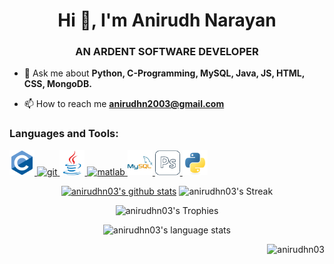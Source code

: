 <h1 align="center">Hi 👋, I'm Anirudh Narayan</h1>
<h3 align="center">AN ARDENT SOFTWARE DEVELOPER</h3>


- 💬 Ask me about **Python, C-Programming, MySQL, Java, JS, HTML, CSS, MongoDB.**

- 📫 How to reach me **anirudhn2003@gmail.com**



<p align="left">
</p>

<h3 align="left">Languages and Tools:</h3>
<p align="left"> <a href="https://www.cprogramming.com/" target="_blank" rel="noreferrer"> <img src="https://raw.githubusercontent.com/devicons/devicon/master/icons/c/c-original.svg" alt="c" width="40" height="40"/> </a> <a href="https://git-scm.com/" target="_blank" rel="noreferrer"> <img src="https://www.vectorlogo.zone/logos/git-scm/git-scm-icon.svg" alt="git" width="40" height="40"/> </a> <a href="https://www.java.com" target="_blank" rel="noreferrer"> <img src="https://raw.githubusercontent.com/devicons/devicon/master/icons/java/java-original.svg" alt="java" width="40" height="40"/> </a> <a href="https://www.mathworks.com/" target="_blank" rel="noreferrer"> <img src="https://upload.wikimedia.org/wikipedia/commons/2/21/Matlab_Logo.png" alt="matlab" width="40" height="40"/> </a> <a href="https://www.mysql.com/" target="_blank" rel="noreferrer"> <img src="https://raw.githubusercontent.com/devicons/devicon/master/icons/mysql/mysql-original-wordmark.svg" alt="mysql" width="40" height="40"/> </a> <a href="https://www.photoshop.com/en" target="_blank" rel="noreferrer"> <img src="https://raw.githubusercontent.com/devicons/devicon/master/icons/photoshop/photoshop-line.svg" alt="photoshop" width="40" height="40"/> </a> <a href="https://www.python.org" target="_blank" rel="noreferrer"> <img src="https://raw.githubusercontent.com/devicons/devicon/master/icons/python/python-original.svg" alt="python" width="40" height="40"/> </a> </p>


<div align="center">
  
  [![anirudhn03's github stats](https://github-readme-stats.vercel.app/api?username=anirudhn03&show_icons=true&theme=github_dark)](https://github.com/anirudhn03?tab=repositories)
  ![anirudhn03's Streak](http://github-readme-streak-stats.herokuapp.com?user=anirudhn03&theme=github-dark&date_format=j%20M%5B%20Y%5D&border=FFFFFF&ring=4C8EDA&stroke=FFFFFF&dates=1D64D0)
  
  ![anirudhn03's Trophies](https://github-profile-trophy.vercel.app/?username=anirudhn03&rank=-B&column=-1&no-frame=true&margin-w=10)
  
  ![anirudhn03's language stats](https://github-readme-stats.vercel.app/api/top-langs/?username=anirudhn03&theme=github_dark)
    
</div>

<p align="right"> <img src="https://komarev.com/ghpvc/?username=anirudhn03&label=Profile%20views&color=0e75b6&style=flat" alt="anirudhn03" /> </p>
